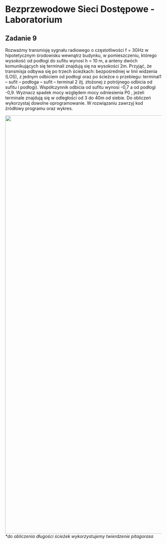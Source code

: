 # Bezprzewodowe Sieci Dostępowe - Laboratorium

## Zadanie 9
Rozważmy transmisję sygnału radiowego o częstotliwości f = 3GHz w hipotetycznym środowisku wewnątrz budynku, w pomieszczeniu, którego wysokość od podłogi do sufitu wynosi h = 10 m, a anteny dwóch komunikujących się terminali znajdują się na wysokości 2m. Przyjąć, że transmisja odbywa się po trzech ścieżkach: bezpośredniej w linii widzenia (LOS), z jednym odbiciem od podłogi oraz po ścieżce o przebiegu: terminal1 – sufit – podłoga – sufit – terminal 2 (tj. złożonej z potrójnego odbicia od sufitu i podłogi). Współczynnik odbicia od sufitu wynosi -0,7 a od podłogi -0,9. Wyznacz spadek mocy względem mocy odniesienia P0 , jeżeli terminale znajdują się w odległości od 3 do 40m od siebie. Do obliczeń wykorzystaj dowolne oprogramowanie. W rozwiązaniu zawrzyj kod źródłowy programu oraz wykres.
<center>
<img width="1342" alt="Zrzut ekranu 2022-11-2 o 20 00 39" src="https://user-images.githubusercontent.com/61777542/199578475-8b1b5a13-31ef-4cb8-9955-ae194102a826.png">
</center>
<i>*do obliczenia długości ścieżek wykorzystujemy twierdzenie pitagorasa</i>
